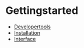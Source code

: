 # Gettingstarted

* [Developertools](./developertools.md)
* [Installation](./installation.md)
* [Interface](./interface.md)
